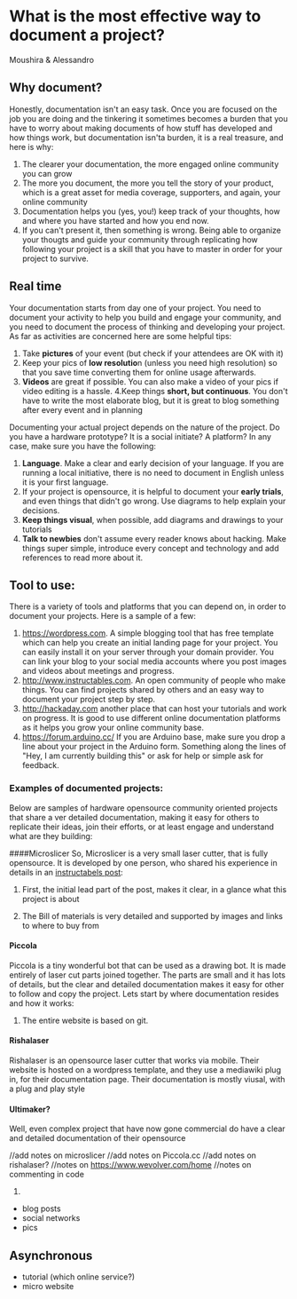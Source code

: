 # What is the most effective way to document a project? 
Moushira & Alessandro

## Why document?
Honestly, documentation isn't an easy task. Once you are focused on the job you are doing and the tinkering it sometimes becomes a burden that you have to worry about making documents of how stuff has developed and how things work, but documentation isn'ta burden, it is a real treasure, and here is why:
1. The clearer your documentation, the more engaged online community you can grow
2. The more you document, the more you tell the story of your product, which is a great asset for media coverage, supporters, and again, your online community
3. Documentation helps you (yes, you!) keep track of your thoughts, how and where you have started and how you end now.
4. If you can't present it, then something is wrong. Being able to organize your thougts and guide your community through replicating how following your project is a skill that you have to master in order for your project to survive.

## Real time
Your documentation starts from day one of your project.  You need to document your activity to help you build and engage your community, and you need to document the process of thinking and developing your project.  As far as activities are concerned here are some helpful tips:
1. Take **pictures** of your event (but check if your attendees are OK with it)
2. Keep your pics of **low resolutio**n (unless you need high resolution) so that you save time converting them for online usage afterwards. 
3. **Videos** are great if possible.  You can also make a video of your pics if video editing is a hassle.
4.Keep things **short, but continuous**. You don't have to write the most elaborate blog, but it is great to blog something after every event and in planning

Documenting your actual project depends on the nature of the project.  Do you have a hardware prototype? It is a social initiate? A platform?  In any case, make sure you have the following:
1. **Language**.  Make a clear  and early decision of your language. If you are running a local initiative, there is no need to document in English unless it is your first language.
2. If your project is opensource, it is helpful to document your **early trials**, and even things that didn't go wrong. Use diagrams to help explain your decisions.
3. **Keep things visual**, when possible, add diagrams and drawings to your tutorials
4. **Talk to newbies** don't assume every reader knows about hacking.  Make things super simple, introduce every concept and technology and add references to read more about it.

## Tool to use:

There is a variety of tools and platforms that you can depend on, in order to document your projects.  Here is a sample of a few:

1. https://wordpress.com.  A simple blogging tool that has free template which can help you create an initial landing page for your project.  You can easily install it on your server through your domain provider. You can link your blog to your social media accounts where you post images and videos about meetings and progress.
2. http://www.instructables.com.  An open community of people who make things.  You can find projects shared by others and an easy way to document your project step by step.
3. http://hackaday.com another place that can host your tutorials and work on progress.  It is good to use different online documentation platforms as it helps you grow your online community base.
4. https://forum.arduino.cc/ If you are Arduino base, make sure you drop a line about your project in the Arduino form.  Something along the lines of "Hey, I am currently building this" or ask for help or simple ask for feedback.
### Examples of documented projects:

Below are samples of hardware opensource community oriented projects that share a ver detailed documentation, making it easy for others to replicate their ideas, join their efforts, or at least engage and understand what are they building:

####Microslicer
So, Microslicer is a very small laser cutter, that is fully opensource. It is developed by one person, who shared his experience in details in an [instructabels post](http://www.instructables.com/id/The-MicroSlice-V2-Aurum-A-gold-mini-laser-cutter-e/):

1. First, the initial lead part of the post, makes it clear, in a glance what this project is about


2. The Bill of materials is very detailed and supported by images and links to where to buy from


#### Piccola
Piccola is a tiny wonderful bot that can be used as a drawing bot.  It is made entirely of laser cut parts joined together. The parts are small and it has lots of details, but the clear and detailed documentation makes it easy for other to follow and copy the project.  Lets start by where documentation resides and how it works:

1. The entire website is based on git.



#### Rishalaser
Rishalaser is an opensource laser cutter that works via mobile.  Their website is hosted on a wordpress template, and they use a mediawiki plug in, for their documentation page.  Their documentation is mostly viusal, with a plug and play style



#### Ultimaker?
Well, even complex project that have now gone commercial do have a clear and detailed documentation of their opensource 

//add notes on microslicer
//add notes on Piccola.cc 
//add notes on rishalaser?
//notes on https://www.wevolver.com/home
//notes on commenting in code





1. 


- blog posts
- social networks
- pics
## Asynchronous
- tutorial (which online service?)
- micro website




